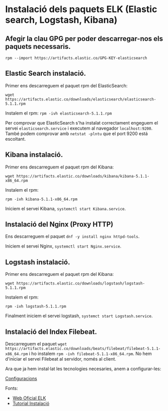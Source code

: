 # Instalació dels paquets ELK (Elastic search, Logstash, Kibana)

## Afegir la clau GPG per poder descarregar-nos els paquets necessaris.
``rpm --import https://artifacts.elastic.co/GPG-KEY-elasticsearch``

## Elastic Search instalació.
Primer ens descarreguem el paquet rpm del ElasticSearch:

``wget https://artifacts.elastic.co/downloads/elasticsearch/elasticsearch-5.1.1.rpm``

Instalem el rpm:
``rpm -ivh elasticsearch-5.1.1.rpm``

Per comprovar que ElasticSearch s'ha instalat correctament engeguem el servei ``elasticsearch.service`` i
executem al navegador ``localhost:9200``. També podem comprovar amb ``netstat -plntu`` que el port 9200 está escoltant. 

## Kibana instalació.
Primer ens descarreguem el paquet rpm del Kibana:

``wget https://artifacts.elastic.co/downloads/kibana/kibana-5.1.1-x86_64.rpm``

Instalem el rpm:

``rpm -ivh kibana-5.1.1-x86_64.rpm``

Iniciem el servei Kibana, ``systemctl start Kibana.service``.

## Instalació del Nginx (Proxy HTTP)
Ens descarreguem el paquet ``dnf -y install nginx httpd-tools``.

Iniciem el servei Nginx, ``systemctl start Nginx.service``.

## Logstash instalació.
Primer ens descarreguem el paquet rpm del Kibana:

``wget https://artifacts.elastic.co/downloads/logstash/logstash-5.1.1.rpm``

Instalem el rpm:

``rpm -ivh logstash-5.1.1.rpm``

Finalment iniciem el servei logstash, ``systemct start Logstash.service``.


## Instalació del Index Filebeat.
Descarreguem el paquet ``wget https://artifacts.elastic.co/downloads/beats/filebeat/filebeat-5.1.1-x86_64.rpm`` i 
ho instalem ``rpm -ivh filebeat-5.1.1-x86_64.rpm``. No hem d'iniciar el servei Filebeat al servidor, només al client.

Ara que ja hem instal·lat les tecnologies necesaries, anem a configurar-les:

[Configuracions](../configuracions/)

Fonts:

- [Web Oficial ELK](https://www.elastic.co/guide/index.html)
- [Tutorial Instalació](https://www.digitalocean.com/community/tutorials/how-to-use-logstash-and-kibana-to-centralize-logs-on-centos-6)
